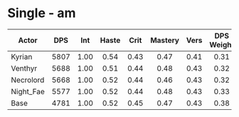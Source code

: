 # Single - am
| Actor | DPS | Int | Haste | Crit | Mastery | Vers | DPS Weight |
|---|:---:|:---:|:---:|:---:|:---:|:---:|:---:|
|Kyrian|5807|1.00|0.54|0.43|0.47|0.41|0.31|
|Venthyr|5688|1.00|0.51|0.44|0.48|0.43|0.32|
|Necrolord|5668|1.00|0.52|0.44|0.46|0.43|0.32|
|Night_Fae|5577|1.00|0.52|0.44|0.48|0.43|0.33|
|Base|4781|1.00|0.52|0.45|0.47|0.43|0.38|
